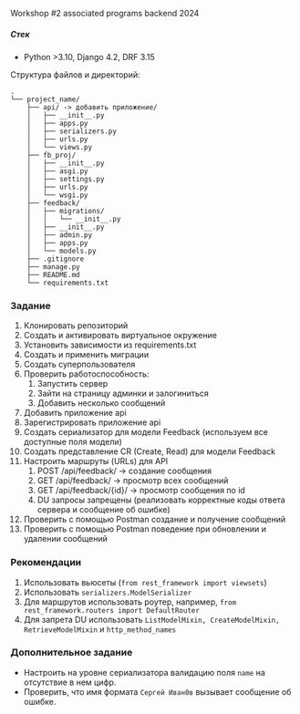 Workshop #2 associated programs backend 2024

##### Стек
- Python >3.10, Django 4.2, DRF 3.15

Структура файлов и директорий:

```
.
└── project_name/
    ├── api/ -> добавить приложение/
    │   ├── __init__.py
    │   ├── apps.py
    │   ├── serializers.py
    │   ├── urls.py
    │   └── views.py
    ├── fb_proj/
    │   ├── __init__.py
    │   ├── asgi.py
    │   ├── settings.py
    │   ├── urls.py
    │   └── wsgi.py
    ├── feedback/
    │   ├── migrations/
    │   │   └── __init__.py
    │   ├── __init__.py
    │   ├── admin.py
    │   ├── apps.py
    │   └── models.py
    ├── .gitignore
    ├── manage.py
    ├── README.md
    └── requirements.txt
```

### Задание
1. Клонировать репозиторий
2. Создать и активировать виртуальное окружение 
3. Установить зависимости из requirements.txt 
4. Создать и применить миграции 
5. Создать суперпользователя 
6. Проверить работоспособность:
   1. Запустить сервер
   2. Зайти на страницу админки и залогиниться
   3. Добавить несколько сообщений
7. Добавить приложение api
8. Зарегистрировать приложение api
9. Создать сериализатор для модели Feedback (используем все доступные поля модели)
10. Создать представление CR (Create, Read) для модели Feedback
11. Настроить маршруты (URLs) для API
    1. POST /api/feedback/ -> создание сообщения
    2. GET /api/feedback/ -> просмотр всех сообщений
    3. GET /api/feedback/{id}/ -> просмотр сообщения по id
    4. DU запросы запрещены (реализовать корректные коды ответа сервера и сообщение об ошибке)
12. Проверить с помощью Postman создание и получение сообщений
13. Проверить с помощью Postman поведение при обновлении и удалении сообщений


### Рекомендации
1. Использовать вьюсеты (`from rest_framework import viewsets`)
2. Использовать `serializers.ModelSerializer`
3. Для маршрутов использовать роутер, например, `from rest_framework.routers import DefaultRouter`
4. Для запрета DU использовать `ListModelMixin, CreateModelMixin, RetrieveModelMixin` и `http_method_names`

### Дополнительное задание
- Настроить на уровне сериализатора валидацию поля `name` на отсутствие в нем цифр.
- Проверить, что имя формата `Сергей Иван0в` вызывает сообщение об ошибке.
